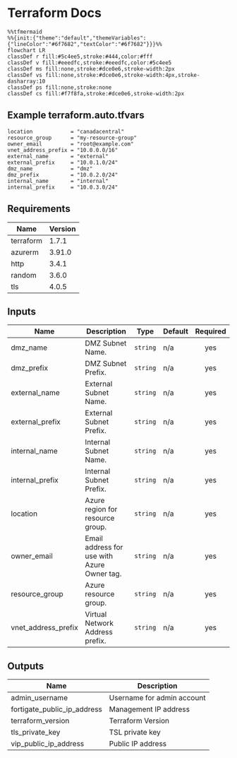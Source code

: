 # Terraform Docs

```mermaid
%%tfmermaid
%%{init:{"theme":"default","themeVariables":{"lineColor":"#6f7682","textColor":"#6f7682"}}}%%
flowchart LR
classDef r fill:#5c4ee5,stroke:#444,color:#fff
classDef v fill:#eeedfc,stroke:#eeedfc,color:#5c4ee5
classDef ms fill:none,stroke:#dce0e6,stroke-width:2px
classDef vs fill:none,stroke:#dce0e6,stroke-width:4px,stroke-dasharray:10
classDef ps fill:none,stroke:none
classDef cs fill:#f7f8fa,stroke:#dce0e6,stroke-width:2px
```

<!-- BEGIN_TF_DOCS -->
## Example terraform.auto.tfvars

```hcl
location            = "canadacentral"
resource_group      = "my-resource-group"
owner_email         = "root@example.com"
vnet_address_prefix = "10.0.0.0/16"
external_name       = "external"
external_prefix     = "10.0.1.0/24"
dmz_name            = "dmz"
dmz_prefix          = "10.0.2.0/24"
internal_name       = "internal"
internal_prefix     = "10.0.3.0/24"
```


## Requirements

| Name | Version |
|------|---------|
| terraform | 1.7.1 |
| azurerm | 3.91.0 |
| http | 3.4.1 |
| random | 3.6.0 |
| tls | 4.0.5 |

## Inputs

| Name | Description | Type | Default | Required |
|------|-------------|------|---------|:--------:|
| dmz\_name | DMZ Subnet Name. | `string` | n/a | yes |
| dmz\_prefix | DMZ Subnet Prefix. | `string` | n/a | yes |
| external\_name | External Subnet Name. | `string` | n/a | yes |
| external\_prefix | External Subnet Prefix. | `string` | n/a | yes |
| internal\_name | Internal Subnet Name. | `string` | n/a | yes |
| internal\_prefix | Internal Subnet Prefix. | `string` | n/a | yes |
| location | Azure region for resource group. | `string` | n/a | yes |
| owner\_email | Email address for use with Azure Owner tag. | `string` | n/a | yes |
| resource\_group | Azure resource group. | `string` | n/a | yes |
| vnet\_address\_prefix | Virtual Network Address prefix. | `string` | n/a | yes |
## Outputs

| Name | Description |
|------|-------------|
| admin\_username | Username for admin account |
| fortigate\_public\_ip\_address | Management IP address |
| terraform\_version | Terraform Version |
| tls\_private\_key | TSL private key |
| vip\_public\_ip\_address | Public IP address |

<!-- END_TF_DOCS -->
